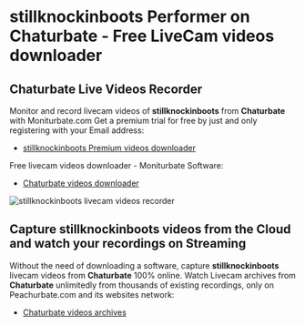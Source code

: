 # stillknockinboots Performer on Chaturbate - Free LiveCam videos downloader

## Chaturbate Live Videos Recorder

Monitor and record livecam videos of **stillknockinboots** from **Chaturbate** with Moniturbate.com
Get a premium trial for free by just and only registering with your Email address:
* [stillknockinboots Premium videos downloader](https://moniturbate.com/request-demo-licence-key.html)

Free livecam videos downloader - Moniturbate Software:
* [Chaturbate videos downloader](https://moniturbate.com/moniturbate-download-software.html)

![stillknockinboots livecam videos recorder](https://peachurnet.com/templates/moniturbate-software.png)


## Capture stillknockinboots videos from the Cloud and watch your recordings on Streaming

Without the need of downloading a software, capture **stillknockinboots** livecam videos from **Chaturbate** 100% online.
Watch Livecam archives from **Chaturbate** unlimitedly from thousands of existing recordings, only on Peachurbate.com and its websites network:
* [Chaturbate videos archives](https://peachurnet.com/)